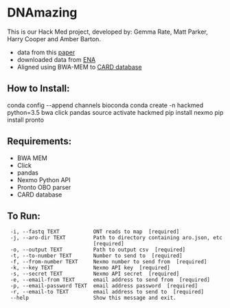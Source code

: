 # DNAmazing
This is our Hack Med project, developed by: Gemma Rate, Matt Parker, Harry Cooper and Amber Barton.

* data from this [paper](https://gigascience.biomedcentral.com/articles/10.1186/s13742-016-0137-2)
* downloaded data from [ENA](https://www.ebi.ac.uk/ena/data/view/PRJEB14532)
* Aligned using BWA-MEM to [CARD database](https://card.mcmaster.ca/download)

## How to Install:
conda config --append channels bioconda
conda create -n hackmed python=3.5 bwa click pandas
source activate hackmed
pip install nexmo
pip install pronto

## Requirements:
* BWA MEM
* Click
* pandas
* Nexmo Python API
* Pronto OBO parser
* CARD database

## To Run:
```
 -i, --fastq TEXT           ONT reads to map  [required]
 -j, --aro-dir TEXT         Path to directory containing aro.json, etc
                            [required]
 -o, --output TEXT          Path to output csv  [required]
 -t, --to-number TEXT       Number to send to  [required]
 -f, --from-number TEXT     Nexmo number to send from  [required]
 -k, --key TEXT             Nexmo API key  [required]
 -s, --secret TEXT          Nexmo API secret  [required]
 -e, --email-from TEXT      email address to send from  [required]
 -p, --email-password TEXT  email address password  [required]
 -r, --email-to TEXT        email address to send to  [required]
 --help                     Show this message and exit.
```
